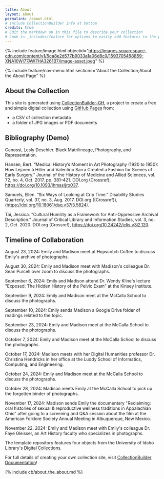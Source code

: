 ```yaml
---
title: About
layout: about
permalink: /about.html
# include CollectionBuilder info at bottom
credits: true
# Edit the markdown on in this file to describe your collection
# Look in _includes/feature for options to easily add features to the page
---
```


{% include feature/image.html objectid="https://images.squarespace-cdn.com/content/v1/5ca8e2d577b9033a1a06d8c0/1593705458859-XNA10WI77AW7HA3261B7/image-asset.jpeg" %}

{% include feature/nav-menu.html sections="About the Collection;About the About Page" %}

## About the Collection

This site is generated using [CollectionBuilder-GH](https://collectionbuilding.github.io/gh/), a project to create a free and simple digital collection using [GitHub Pages](https://pages.github.com/) from: 

- a CSV of collection metadata
- a folder of JPG images or PDF documents

## Bibliography (Demo)
Canossi, Lesly Deschler. Black Matrilineage, Photography, and Representation.  

Hansen, Bert. “Medical History’s Moment in Art Photography (1920 to 1950): How Lejaren à Hiller and Valentino Sarra Created a Fashion for Scenes of Early Surgery.” Journal of the History of Medicine and Allied Sciences, vol. 72, no. 4, Oct. 2017, pp. 381–421. DOI.org (Crossref), https://doi.org/10.1093/jhmas/jrx037.  

Samuels, Ellen. “Six Ways of Looking at Crip Time.” Disability Studies Quarterly, vol. 37, no. 3, Aug. 2017. DOI.org ((Crossref)), (https://doi.org/10.18061/dsq.v37i3.5824).  

Tai, Jessica. “Cultural Humility as a Framework for Anti-Oppressive Archival Description.” Journal of Critical Library and Information Studies, vol. 3, no. 2, Oct. 2020. DOI.org (Crossref), https://doi.org/10.24242/jclis.v3i2.120.  
   


## Timeline of Collaboration

August 23, 2024: Emily and Madison meet at Hopscotch Coffee to discuss Emily's archive of photographs.  

August 30, 2024: Emily and Madison meet with Madison's colleague Dr. Sean Purcell over zoom to discuss the photographs.  

September 6, 2024: Emily and Madison attend Dr. Wendy Kline's lecture "Exposed: The Hidden History of the Pelvic Exam" at the Kinsey Institute.  

September 9, 2024: Emily and Madison meet at the McCalla School to discuss the photographs.  

September 10, 2024: Emily sends Madison a Google Drive folder of readings related to the topic.  

September 23, 2024: Emily and Madison meet at the McCalla School to discuss the photographs.  

October 7, 2024: Emily and Madison meet at the McCalla School to discuss the photographs.  

October 17, 2024: Madison meets with her Digital Humanities professor Dr. Christina Hendricks in her office at the Luddy School of Informatics, Computing, and Engineering.  

October 24, 2024: Emily and Madison meet at the McCalla School to discuss the photographs.  

October 28, 2024: Madison meets Emily at the McCalla School to pick up the forgotten binder of photographs.  

November 17, 2024: Madison sends Emily the documentary "Reclaiming: oral histories of sexual & reproductive wellness traditions in Appalachian Ohio" after going to a screening and Q&A session about the film at the American Folklore Society Annual Meeting in Albuquerque, New Mexico.  

November 22, 2024: Emily and Madison meet with Emily's colleague Dr. Faye Gleisser, an Art History faculty who specializes in photographs.  


The template repository features four objects from the University of Idaho Library's [Digital Collections](https://www.lib.uidaho.edu/digital). 

For full details of creating your own collection site, visit [CollectionBuilder Documentation](https://collectionbuilder.github.io/cb-docs/)!

<!-- IMPORTANT!!! DELETE this comment and the include below when you are finished editing this page for your collection. The include below introduces about page features. They will show up on your collection's about page until you delete it.  -->
{% include cb/about_the_about.md %} 
